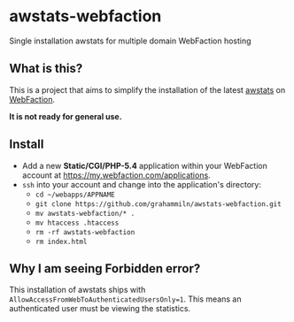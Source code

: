 awstats-webfaction
==================

Single installation awstats for multiple domain WebFaction hosting

What is this?
-------------

This is a project that aims to simplify the installation of the latest [awstats](http://awstats.sourceforge.net) on [WebFaction](http://www.webfaction.com?affiliate=dssw).

**It is not ready for general use.**

Install
-------

- Add a new **Static/CGI/PHP-5.4** application within your WebFaction account at https://my.webfaction.com/applications.
- `ssh` into your account and change into the application's directory:
  - `cd ~/webapps/APPNAME`
  - `git clone https://github.com/grahammiln/awstats-webfaction.git`
  - `mv awstats-webfaction/* .`
  - `mv htaccess .htaccess`
  - `rm -rf awstats-webfaction`
  - `rm index.html`

Why I am seeing Forbidden error?
--------------------------------

This installation of awstats ships with `AllowAccessFromWebToAuthenticatedUsersOnly=1`. This means an authenticated user must be viewing the statistics.
